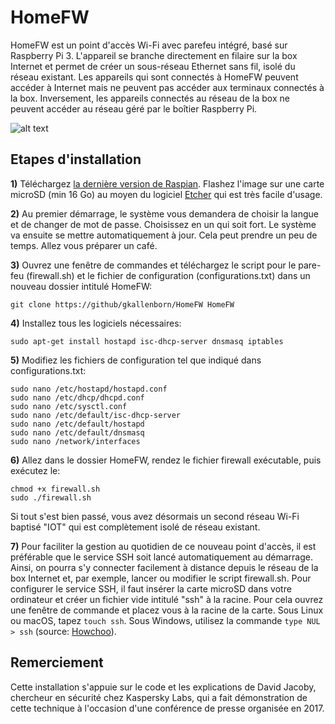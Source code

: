 # HomeFW

HomeFW est un point d'accès Wi-Fi avec parefeu intégré, basé sur Raspberry Pi 3. L'appareil se branche directement en filaire sur la box Internet et permet de créer un sous-réseau Ethernet sans fil, isolé du réseau existant. Les appareils qui sont connectés à HomeFW peuvent accéder à Internet mais ne peuvent pas accéder aux terminaux connectés à la box. Inversement, les appareils connectés au réseau de la box ne peuvent accéder au réseau géré par le boîtier Raspberry Pi.

![alt text](https://github.com/gkallenborn/HomeFW/blob/master/HomeFW.jpg)

## Etapes d'installation

**1)** Téléchargez [la dernière version de Raspian](https://www.raspberrypi.org/downloads/). Flashez l'image sur une carte microSD (min 16 Go) au moyen du logiciel [Etcher](https://etcher.io) qui est très facile d'usage.  

**2)** Au premier démarrage, le système vous demandera de choisir la langue et de changer de mot de passe. Choisissez en un qui soit fort. Le système va ensuite se mettre automatiquement à jour. Cela peut prendre un peu de temps. Allez vous préparer un café.

**3)** Ouvrez une fenêtre de commandes et téléchargez le script pour le pare-feu (firewall.sh) et le fichier de configuration (configurations.txt) dans un nouveau dossier intitulé HomeFW:

`git clone https://github/gkallenborn/HomeFW HomeFW`

**4)** Installez tous les logiciels nécessaires:
  
`sudo apt-get install hostapd isc-dhcp-server dnsmasq iptables`

**5)** Modifiez les fichiers de configuration tel que indiqué dans configurations.txt:

```
sudo nano /etc/hostapd/hostapd.conf
sudo nano /etc/dhcp/dhcpd.conf
sudo nano /etc/sysctl.conf
sudo nano /etc/default/isc-dhcp-server
sudo nano /etc/default/hostapd
sudo nano /etc/default/dnsmasq
sudo nano /network/interfaces
```

**6)** Allez dans le dossier HomeFW, rendez le fichier firewall exécutable, puis exécutez le:

```
chmod +x firewall.sh
sudo ./firewall.sh
```
Si tout s'est bien passé, vous avez désormais un second réseau Wi-Fi baptisé "IOT" qui est complètement isolé de réseau existant. 

**7)** Pour faciliter la gestion au quotidien de ce nouveau point d'accès, il est préférable que le service SSH soit lancé automatiquement au démarrage. Ainsi, on pourra s'y connecter facilement à distance depuis le réseau de la box Internet et, par exemple, lancer ou modifier le script firewall.sh. Pour configurer le service SSH, il faut insérer la carte microSD dans votre ordinateur et créer un fichier vide intitulé "ssh" à la racine. Pour cela ouvrez une fenêtre de commande et placez vous à la racine de la carte. Sous Linux ou macOS, tapez `touch ssh`. Sous Windows, utilisez la commande `type NUL > ssh` (source: [Howchoo](https://howchoo.com/g/ote0ywmzywj/how-to-enable-ssh-on-raspbian-without-a-screen)).

## Remerciement

Cette installation s'appuie sur le code et les explications de David Jacoby, chercheur en sécurité chez Kaspersky Labs, qui a fait démonstration de cette technique à l'occasion d'une conférence de presse organisée en 2017.   
